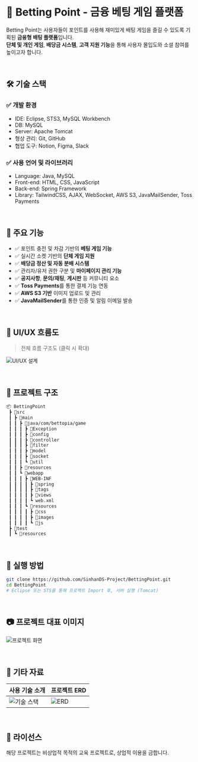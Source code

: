 # 🎯 Betting Point - 금융 베팅 게임 플랫폼

Betting Point는 사용자들이 포인트를 사용해 재미있게 배팅 게임을 즐길 수 있도록 기획된 **금융형 배팅 플랫폼**입니다.  
**단체 및 개인 게임**, **배당금 시스템**, **고객 지원 기능**을 통해 사용자 몰입도와 소셜 참여를 높이고자 합니다.

<br/>

## 🛠️ 기술 스택

### ✅ 개발 환경
- IDE: Eclipse, STS3, MySQL Workbench
- DB: MySQL
- Server: Apache Tomcat
- 형상 관리: Git, GitHub
- 협업 도구: Notion, Figma, Slack

### ✅ 사용 언어 및 라이브러리
- Language: Java, MySQL  
- Front-end: HTML, CSS, JavaScript  
- Back-end: Spring Framework  
- Library: TailwindCSS, AJAX, WebSocket, AWS S3, JavaMailSender, Toss Payments  

<br/>

## 📌 주요 기능

- ✅ 포인트 충전 및 차감 기반의 **베팅 게임 기능**
- ✅ 실시간 소켓 기반의 **단체 게임 지원**
- ✅ **배당금 정산 및 자동 분배 시스템**
- ✅ 관리자/유저 권한 구분 및 **마이페이지 관리 기능**
- ✅ **공지사항**, **문의/채팅**, **게시판** 등 커뮤니티 요소
- ✅ **Toss Payments**를 통한 결제 기능 연동
- ✅ **AWS S3 기반** 이미지 업로드 및 관리
- ✅ **JavaMailSender**를 통한 인증 및 알림 이메일 발송

<br/>

## 🧩 UI/UX 흐름도

> 전체 흐름 구조도 (클릭 시 확대)

![UI/UX 설계](https://bettopia-s3-bucket.s3.ap-northeast-2.amazonaws.com/677bb5f5-eac4-485b-a561-5782323c8340.png)

<br/>

## 📁 프로젝트 구조

```bash
📦 BettingPoint
 ┣ 📂src
 ┃ ┣ 📂main
 ┃ ┃ ┣ 📂java/com/bettopia/game
 ┃ ┃ ┃ ┣ 📂Exception
 ┃ ┃ ┃ ┣ 📂config
 ┃ ┃ ┃ ┣ 📂controller
 ┃ ┃ ┃ ┣ 📂filter
 ┃ ┃ ┃ ┣ 📂model
 ┃ ┃ ┃ ┣ 📂socket
 ┃ ┃ ┃ ┗ 📂util
 ┃ ┃ ┣ 📂resources
 ┃ ┃ ┗ 📂webapp
 ┃ ┃ ┃ ┣ 📂WEB-INF
 ┃ ┃ ┃ ┃ ┣ 📂spring
 ┃ ┃ ┃ ┃ ┣ 📂tags
 ┃ ┃ ┃ ┃ ┣ 📂views
 ┃ ┃ ┃ ┃ ┗ web.xml
 ┃ ┃ ┃ ┗ 📂resources
 ┃ ┃ ┃ ┃ ┣ 📂css
 ┃ ┃ ┃ ┃ ┣ 📂images
 ┃ ┃ ┃ ┃ ┗ 📂js
 ┣ 📂test
 ┃ ┗ 📂resources
````

<br/>

## 🚀 실행 방법

```bash
git clone https://github.com/SinhanDS-Project/BettingPoint.git
cd BettingPoint
# Eclipse 또는 STS를 통해 프로젝트 Import 후, 서버 실행 (Tomcat)
```

<br/>

## 📷 프로젝트 대표 이미지
![프로젝트 화면](https://bettopia-s3-bucket.s3.ap-northeast-2.amazonaws.com/BettingPointMainPage.png)

<br/>

## 📸 기타 자료

| 사용 기술 소개                                                    | 프로젝트 ERD                                                       |
| ----------------------------------------------------------- | ------------------------------------------------------------ |
| ![기술 스택](https://bettopia-s3-bucket.s3.ap-northeast-2.amazonaws.com/81902cf1-a55a-46e0-ac81-f1794833fbb4.png) | ![ERD](https://bettopia-s3-bucket.s3.ap-northeast-2.amazonaws.com/11f352f7-e42f-4985-8407-88f5cfccdef2.png) |

<br/>

## 📄 라이선스

해당 프로젝트는 비상업적 목적의 교육 프로젝트로, 상업적 이용을 금합니다.
